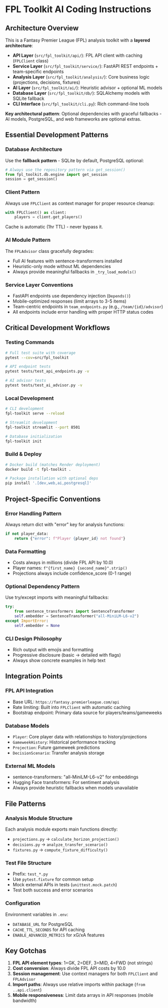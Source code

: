 # FPL Toolkit AI Coding Instructions

## Architecture Overview

This is a Fantasy Premier League (FPL) analysis toolkit with a **layered architecture**:

- **API Layer** (`src/fpl_toolkit/api/`): FPL API client with caching (`FPLClient` class)
- **Service Layer** (`src/fpl_toolkit/service/`): FastAPI REST endpoints + team-specific endpoints
- **Analysis Layer** (`src/fpl_toolkit/analysis/`): Core business logic (projections, decisions, fixtures)
- **AI Layer** (`src/fpl_toolkit/ai/`): Heuristic advisor + optional ML models
- **Database Layer** (`src/fpl_toolkit/db/`): SQLAlchemy models with SQLite fallback
- **CLI Interface** (`src/fpl_toolkit/cli.py`): Rich command-line tools

**Key architectural pattern**: Optional dependencies with graceful fallbacks - AI models, PostgreSQL, and web frameworks are optional extras.

## Essential Development Patterns

### Database Architecture

Use the **fallback pattern** - SQLite by default, PostgreSQL optional:

```python
# Always use the repository pattern via get_session()
from fpl_toolkit.db.engine import get_session
session = get_session()
```

### Client Pattern

Always use `FPLClient` as context manager for proper resource cleanup:

```python
with FPLClient() as client:
    players = client.get_players()
```

Cache is automatic (1hr TTL) - never bypass it.

### AI Module Pattern

The `FPLAdvisor` class gracefully degrades:

- Full AI features with sentence-transformers installed
- Heuristic-only mode without ML dependencies
- Always provide meaningful fallbacks in `_try_load_models()`

### Service Layer Conventions

- FastAPI endpoints use dependency injection (`Depends()`)
- Mobile-optimized responses (limit arrays to 3-5 items)
- Team-centric endpoints in `team_endpoints.py` (e.g., `/team/{id}/advisor`)
- All endpoints include error handling with proper HTTP status codes

## Critical Development Workflows

### Testing Commands

```bash
# Full test suite with coverage
pytest --cov=src/fpl_toolkit

# API endpoint tests
pytest tests/test_api_endpoints.py -v

# AI advisor tests
pytest tests/test_ai_advisor.py -v
```

### Local Development

```bash
# CLI development
fpl-toolkit serve --reload

# Streamlit development
fpl-toolkit streamlit --port 8501

# Database initialization
fpl-toolkit init
```

### Build & Deploy

```bash
# Docker build (matches Render deployment)
docker build -t fpl-toolkit .

# Package installation with optional deps
pip install '.[dev,web,ai,postgresql]'
```

## Project-Specific Conventions

### Error Handling Pattern

Always return dict with "error" key for analysis functions:

```python
if not player_data:
    return {"error": f"Player {player_id} not found"}
```

### Data Formatting

- Costs always in millions (divide FPL API by 10.0)
- Player names: `f"{first_name} {second_name}".strip()`
- Projections always include confidence_score (0-1 range)

### Optional Dependency Pattern

Use try/except imports with meaningful fallbacks:

```python
try:
    from sentence_transformers import SentenceTransformer
    self.embedder = SentenceTransformer("all-MiniLM-L6-v2")
except ImportError:
    self.embedder = None
```

### CLI Design Philosophy

- Rich output with emojis and formatting
- Progressive disclosure (basic → detailed with flags)
- Always show concrete examples in help text

## Integration Points

### FPL API Integration

- Base URL: `https://fantasy.premierleague.com/api`
- Rate limiting: Built into `FPLClient` with automatic caching
- Bootstrap endpoint: Primary data source for players/teams/gameweeks

### Database Models

- `Player`: Core player data with relationships to history/projections
- `GameweekHistory`: Historical performance tracking
- `Projection`: Future gameweek predictions
- `DecisionScenario`: Transfer analysis storage

### External ML Models

- sentence-transformers: "all-MiniLM-L6-v2" for embeddings
- Hugging Face transformers: For sentiment analysis
- Always provide heuristic fallbacks when models unavailable

## File Patterns

### Analysis Module Structure

Each analysis module exports main functions directly:

- `projections.py` → `calculate_horizon_projection()`
- `decisions.py` → `analyze_transfer_scenario()`
- `fixtures.py` → `compute_fixture_difficulty()`

### Test File Structure

- Prefix: `test_*.py`
- Use `pytest.fixture` for common setup
- Mock external APIs in tests (`unittest.mock.patch`)
- Test both success and error scenarios

### Configuration

Environment variables in `.env`:

- `DATABASE_URL` for PostgreSQL
- `CACHE_TTL_SECONDS` for API caching
- `ENABLE_ADVANCED_METRICS` for xG/xA features

## Key Gotchas

1. **FPL API element types**: 1=GK, 2=DEF, 3=MID, 4=FWD (not strings)
2. **Cost conversion**: Always divide FPL API costs by 10.0
3. **Session management**: Use context managers for both `FPLClient` and `FPLAdvisor`
4. **Import paths**: Always use relative imports within package (`from ..api.client`)
5. **Mobile responsiveness**: Limit data arrays in API responses (mobile bandwidth)
